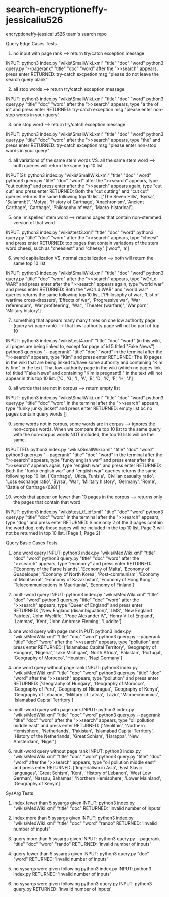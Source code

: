 # search-encryptioneffy-jessicaliu526
encryptioneffy-jessicaliu526 team's search repo

Query Edge Cases Tests
1) no input with page rank
--> return try/catch exception message

  INPUT:
  python3 index.py "wikis\SmallWiki.xml" "title" "doc" "word"
  python3 query.py "--pagerank" "title" "doc" "word"
  after the ">>search" appears, press enter
  RETURNED: 
  try-catch excpetion msg "please do not leave the search query blank"

2) all stop words
--> return try/catch exception message

  INPUT:
  python3 index.py "wikis\SmallWiki.xml" "title" "doc" "word"
  python3 query.py "title" "doc" "word"
  after the ">>search" appears, type "a the of in" and press enter
  RETURNED:
  try-catch exception msg "please enter non-stop words in your query"

3) one stop word
--> return try/catch exception message

  INPUT:
  python3 index.py "wikis\SmallWiki.xml" "title" "doc" "word"
  python3 query.py "title" "doc" "word"
  after the ">>search" appears, type "the" and press enter
  RETURNED:
  try-catch exception msg "please enter non-stop words in your query"


4) all variations of the same stem words VS. all the same stem word
--> both queries will return the same top 10 list

  INPUT(2):
  python3 index.py "wikis\SmallWiki.xml" "title" "doc" "word"
  python3 query.py "title" "doc" "word" 
  after the ">>search" appears, type "cut cutting" and press enter
  after the ">>search" appears again, type "cut cut" and press enter
  RETURNED:
  Both the "cut cutting" and "cut cut" queries returns the same following top 10 list.
  ['The Seven Hills', 'Byrsa', 'Salammb?', 'Motya', 'History of Carthage', 'Anachronism', 'Ancient Carthage', 'Carthage', 'Philosophy of war', 'Macro-historical']

5) one 'mispelled' stem word
--> returns pages that contain non-stemmed version of that word

  INPUT:
  python3 index.py "wikis\test3.xml" "title" "doc" "word"
  python3 query.py "title" "doc" "word" 
  after the ">>search" appears, type "cheesi" and press enter
  RETURNED:
  top pages that contain variations of the stem word cheesi, such as "cheesiest" and "cheesy"
  ['woof', 'a']

6) weird capitalization VS. normal capitalization
--> both will return the same top 10 list

  INPUT:
  python3 index.py "wikis\SmallWiki.xml" "title" "doc" "word"
  python3 query.py "title" "doc" "word" 
  after the ">>search" appears, type "wOrLd WAR" and press enter
  after the ">>search" appears again, type "world war" and press enter
  RETURNED:
  Both the "wOrLd WAR" and "world war" queries returns the same following top 10 list.
  ['Philosophy of war', 'List of wartime cross-dressers', 'Effects of war', 'Progressive war', 'War referendum', 'War profiteering', 'War', 'Theater (warfare)', 'War porn', 'Military history']

7) something that appears many many times on one low authority page (query w/ page rank)
--> that low-authority page will not be part of top 10

  INPUT:
  python3 index.py "wikis\test4.xml" "title" "doc" "word" (in this wiki, all pages are being linked to, except for page of id 5 titled "Fake News")
  python3 query.py "--pagerank" "title" "doc" "word" in the terminal
  after the ">>search" appears, type "Kim" and press enter
  RETURNED:
  The 10 pages in the wiki that are being linked to/have some authority and containing "Kim is fine" in the text.
  That low-authority page in the wiki (which no pages link to) titled "Fake News" and containing "Kim is pregnant!!!" in the text will not appear in this top 10 list. ['C', 'G', 'I', 'A', 'B', 'D', 'K', 'F', 'H', 'J']

8) all words that are not in corpus
--> return empty list

  INPUT:
  python3 index.py "wikis\SmallWiki.xml" "title" "doc" "word"
  python3 query.py "title" "doc" "word" in the terminal
  after the ">>search" appears, type "funky junky jacket" and press enter
  RETURNED:
  empty list bc no pages contain query words []


9) some words not in corpus, some words are in corpus 
--> ignores the non-corpus words. When we compare the top 10 list to the same query with the non-corpus words NOT included, the top 10 lists will be the same.

  INPUTTED:
  python3 index.py "wikis\SmallWiki.xml" "title" "doc" "word"
  python3 query.py "--pagerank" "title" "doc" "word" in the terminal
  after the ">>search" appears, type "funky english war" and press enter
  after the ">>search" appears again, type "english war" and press enter
  RETURNED:
  Both the "funky english war" and "english war" queries returns the same following top 10 list.
  ['Carthage', 'Utica, Tunisia', 'Civilian casualty ratio', 'Loss exchange ratio', 'Byrsa', 'War', 'Military history', 'Germany', 'Rome', 'Battle of Carthage (698)']


10) words that appear on fewer than 10 pages in the corpus
--> returns only the pages that contain that word

  INPUT: 
  python3 index.py "wikis\test_tf_idf.xml" "title" "doc" "word"
  python3 query.py "title" "doc" "word" in the terminal
  after the ">>search" appears, type "dog" and press enter
  RETURNED:
  Since only 2 of the 3 pages contain the word dog, only those pages will be included in the top 10 list. Page 3 will not be returned in top 10 list.
  [Page 1, Page 2]



Query Basic Cases Tests
1) one word query
INPUT:
python3 index.py "wikis\MedWiki.xml" "title" "doc" "word"
python3 query.py "title" "doc" "word"
after the ">>search" appears, type "economy" and press enter
RETURNED:
['Economy of the Faroe Islands', 'Economy of Malta', 'Economy of Guadeloupe', 'Economy of North Korea', 'Post-communism', 'Economy of Montserrat', 'Economy of Kazakhstan', 'Economy of Hong Kong', 'Telecommunications in Mauritania', 'Economy of Finland']

2) multi-word query
INPUT:
python3 index.py "wikis\MedWiki.xml" "title" "doc" "word"
python3 query.py "title" "doc" "word"
after the ">>search" appears, type "Queer of England" and press enter
RETURNED:
['New England (disambiguation)', 'LMS', 'New England Patriots', 'John Wycliffe', 'Pope Alexander IV', 'Henry VII of England', 'Lammas', 'Kent', 'John Ambrose Fleming', 'Luddite']

3) one word query with page rank
INPUT:
python3 index.py "wikis\MedWiki.xml" "title" "doc" "word"
python3 query.py --pagerank "title" "doc" "word"
after the ">>search" appears, type "pollution" and press enter
RETURNED:
['Islamabad Capital Territory', 'Geography of Hungary', 'Nigeria', 'Lake Michigan', 'North Africa', 'Pakistan', 'Portugal', 'Geography of Morocco', 'Houston', 'Nazi Germany']


4) one word query without page rank
INPUT:
python3 index.py "wikis\MedWiki.xml" "title" "doc" "word"
python3 query.py "title" "doc" "word"
after the ">>search" appears, type "pollution" and press enter
RETURNED:
['Geography of Hungary', 'Geography of Morocco', 'Geography of Peru', 'Geography of Nicaragua', 'Geography of Kenya', 'Geography of Lebanon', 'Military of Latvia', 'Lazio', 'Microeconomics', 'Islamabad Capital Territory']

5) multi-word query with page rank
INPUT:
python3 index.py "wikis\MedWiki.xml" "title" "doc" "word"
python3 query.py --pagerank "title" "doc" "word"
after the ">>search" appears, type "oil pollution middle east" and press enter
RETURNED:
['Neolithic', 'Northern Hemisphere', 'Netherlands', 'Pakistan', 'Islamabad Capital Territory', 'History of the Netherlands', 'Great Schism', 'Harappa', 'New Amsterdam', 'Niger']

6) multi-word query without page rank
INPUT:
python3 index.py "wikis\MedWiki.xml" "title" "doc" "word"
python3 query.py "title" "doc" "word"
after the ">>search" appears, type "oil pollution middle east" and press enter
RETURNED:
['Imperialism in Asia', 'East Slavic languages', 'Great Schism', 'Kent', 'History of Lebanon', 'West Low German', 'Nassau, Bahamas', 'Northern Hemisphere', 'Lower Mainland', 'Geography of Kenya']



SysArg Tests
1) index fewer than 5 sysargs given
INPUT:
python3 index.py "wikis\MedWiki.xml" "title" "doc"
RETURNED:
'invalid number of inputs'

2) index more than 5 sysargs given
INPUT:
python3 index.py "wikis\MedWiki.xml" "title" "doc" "word" "rando"
RETURNED:
'invalid number of inputs'

3) query more than 5 sysargs given
INPUT:
python3 query.py --pagerank "title" "doc" "word" "rando"
RETURNED:
'invalid number of inputs'

4) query fewer than 5 sysargs given
INPUT:
python3 query.py "doc" "word" 
RETURNED:
'invalid number of inputs'

5) no sysargs were given following python3 index.py 
INPUT:
python3 index.py
RETURNED:
'invalid number of inputs'

6) no sysargs were given following python3 query.py
INPUT:
python3 query.py
RETURNED:
'invalid number of inputs'

